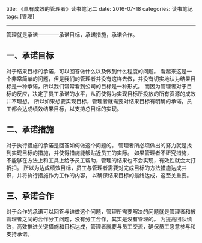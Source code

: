 title: 《卓有成效的管理者》读书笔记二
date: 2016-07-18
categories: 读书笔记
tags: [管理]
 
---
管理就是承诺————承诺目标，承诺措施，承诺合作。
<!--more-->

## 一、承诺目标
对于结果目标的承诺，可以回答做什么以及做到什么程度的问题。
看起来这是一个非常简单的问题，但是我们的管理者并没有这样去做，并没有切实地认为结果目标是一种承诺，所以我们常常看到公司的目标是一种形式。
而因为管理者对于目标的反应，决定了员工承诺的水平，从而使得为实现目标所投放的所有资源的成效并不理想。
所以如果想要实现目标，管理者就需要对结果目标有明确的承诺，员工都会达成绩效结果目标，以支持总目标的实现。

## 二、承诺措施
对于执行措施的承诺是回答如何做这个问题的。
管理者所必须做出的努力就是找到实现目标的措施，并使得措施能够贴近员工的实际。
如果管理者不研究措施，不能够在方法上和工具上给予员工帮助，管理的结果也不会实现，有效性就会大打折扣。
所以为达成绩效目标，员工与管理者需要对完成目标的方法措施达成共识，并将执行措施作为工作的内容， 以确保结果目标的最终达成，这至关重要。

## 三、承诺合作
对于合作的承诺可以回答与谁做这个问题，管理所需要解决的问题就是管理者和被管理者之间的合作分工问题，没有分工合作，其实是没有管理的。
为提高团队绩效，高效推进关键措施和目标达成，管理者就要与员工交流，确保员工愿意参与和支持承诺。

